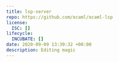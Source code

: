 ```yaml
---
title: lsp-server
repo: https://github.com/ocaml/ocaml-lsp
license: 
  ISC: []
lifecycle: 
  INCUBATE: []
date: 2020-09-09 13:39:32 +00:00
description: Editing magic
---
```


